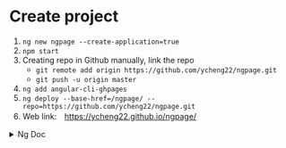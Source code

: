 # Create project
1. `ng new ngpage --create-application=true`
2. `npm start`
3. Creating repo in Github manually, link the repo
    -  `git remote add origin https://github.com/ycheng22/ngpage.git`
    - `git push -u origin master`
4. `ng add angular-cli-ghpages`
5. `ng deploy --base-href=/ngpage/ --repo=https://github.com/ycheng22/ngpage.git`
6. Web link:　https://ycheng22.github.io/ngpage/




<details>
    <summary>Ng Doc</summary>
    
# Ngpage

This project was generated with [Angular CLI](https://github.com/angular/angular-cli) version 17.3.8.

## Development server

Run `ng serve` for a dev server. Navigate to `http://localhost:4200/`. The application will automatically reload if you change any of the source files.

## Code scaffolding

Run `ng generate component component-name` to generate a new component. You can also use `ng generate directive|pipe|service|class|guard|interface|enum|module`.

## Build

Run `ng build` to build the project. The build artifacts will be stored in the `dist/` directory.

## Running unit tests

Run `ng test` to execute the unit tests via [Karma](https://karma-runner.github.io).

## Running end-to-end tests

Run `ng e2e` to execute the end-to-end tests via a platform of your choice. To use this command, you need to first add a package that implements end-to-end testing capabilities.

## Further help

To get more help on the Angular CLI use `ng help` or go check out the [Angular CLI Overview and Command Reference](https://angular.io/cli) page.

</details>


